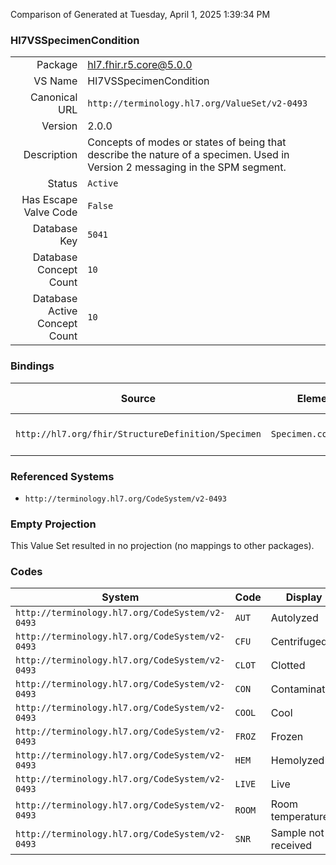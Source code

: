 Comparison of 
Generated at Tuesday, April 1, 2025 1:39:34 PM

### Hl7VSSpecimenCondition

|      |     |
| ---: | --- |
| Package | hl7.fhir.r5.core@5.0.0 |
| VS Name | Hl7VSSpecimenCondition |
| Canonical URL | `http://terminology.hl7.org/ValueSet/v2-0493` |
| Version | 2.0.0 |
| Description | Concepts of modes or states of being that describe the nature of a specimen.  Used in Version 2 messaging in the SPM segment. |
| Status | `Active` |
| Has Escape Valve Code | `False` |
| Database Key | `5041` |
| Database Concept Count | `10` |
| Database Active Concept Count | `10` |
### Bindings

| Source | Element | Binding | Strength | Element Short |
| ------ | ------- | ------- | -------- | ------------- |
| `http://hl7.org/fhir/StructureDefinition/Specimen` | `Specimen.condition` | `http://terminology.hl7.org/ValueSet/v2-0493` | `Extensible` | State of the specimen |

### Referenced Systems

* `http://terminology.hl7.org/CodeSystem/v2-0493`
### Empty Projection

This Value Set resulted in no projection (no mappings to other packages).

### Codes

| System | Code | Display |
| ------ | ---- | ------- |
| `http://terminology.hl7.org/CodeSystem/v2-0493` | `AUT` | Autolyzed |
| `http://terminology.hl7.org/CodeSystem/v2-0493` | `CFU` | Centrifuged |
| `http://terminology.hl7.org/CodeSystem/v2-0493` | `CLOT` | Clotted |
| `http://terminology.hl7.org/CodeSystem/v2-0493` | `CON` | Contaminated |
| `http://terminology.hl7.org/CodeSystem/v2-0493` | `COOL` | Cool |
| `http://terminology.hl7.org/CodeSystem/v2-0493` | `FROZ` | Frozen |
| `http://terminology.hl7.org/CodeSystem/v2-0493` | `HEM` | Hemolyzed |
| `http://terminology.hl7.org/CodeSystem/v2-0493` | `LIVE` | Live |
| `http://terminology.hl7.org/CodeSystem/v2-0493` | `ROOM` | Room temperature |
| `http://terminology.hl7.org/CodeSystem/v2-0493` | `SNR` | Sample not received |
